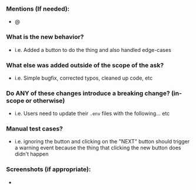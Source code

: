 ### Mentions (If needed):

-   @

### What is the new behavior?

-   i.e. Added a button to do the thing and also handled edge-cases

### What else was added outside of the scope of the ask?

-   i.e. Simple bugfix, corrected typos, cleaned up code, etc

### Do ANY of these changes introduce a breaking change? (in-scope or otherwise)

-   i.e. Users need to update their `.env` files with the following... etc

### Manual test cases?

-   i.e. ignoring the button and clicking on the "NEXT" button should trigger a warning event because the thing that clicking the new button does didn't happen

### Screenshots (if appropriate):

-
